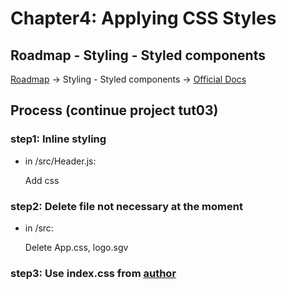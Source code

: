 # Chapter4:  Applying CSS Styles

## Roadmap - Styling - Styled components

[Roadmap](https://roadmap.sh/react)    ->    Styling - Styled components   ->    [Official Docs](https://styled-components.com)

## Process (continue project tut03)

### step1: Inline styling

- in /src/Header.js:

  Add css

### step2: Delete file not necessary at the moment

- in /src:

  Delete App.css, logo.sgv

### step3: Use index.css from [author](https://www.youtube.com/watch?v=RVFAyFWO4go&t=1092s)
